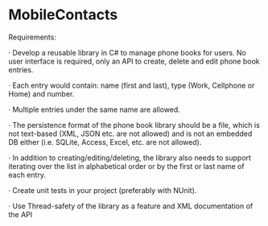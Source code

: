 # MobileContacts

Requirements:

· Develop a reusable library in C# to manage phone books for users. No user interface is required, only an API to create, delete and edit phone book entries.

· Each entry would contain: name (first and last), type (Work, Cellphone or Home) and number.

· Multiple entries under the same name are allowed.

· The persistence format of the phone book library should be a file, which is not text-based (XML, JSON etc. are not allowed) and is not an embedded DB either (i.e. SQLite, Access, Excel, etc. are not allowed).

· In addition to creating/editing/deleting, the library also needs to support iterating over the list in alphabetical order or by the first or last name of each entry.

· Create unit tests in your project (preferably with NUnit).

· Use Thread-safety of the library as a feature and XML documentation of the API

